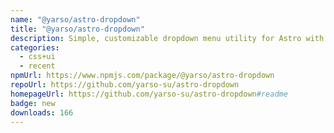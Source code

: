 ```yaml
---
name: "@yarso/astro-dropdown"
title: "@yarso/astro-dropdown"
description: Simple, customizable dropdown menu utility for Astro with only vanilla JS
categories:
  - css+ui
  - recent
npmUrl: https://www.npmjs.com/package/@yarso/astro-dropdown
repoUrl: https://github.com/yarso-su/astro-dropdown
homepageUrl: https://github.com/yarso-su/astro-dropdown#readme
badge: new
downloads: 166
---
```

